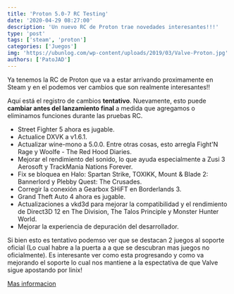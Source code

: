 ```yaml
---
title: 'Proton 5.0-7 RC Testing'
date: '2020-04-29 08:27:00'
description: 'Un nuevo RC de Proton trae novedades interesantes!!!'
type: 'post'
tags: ['steam', 'proton']
categories: ['Juegos']
img: 'https://ubunlog.com/wp-content/uploads/2019/03/Valve-Proton.jpg'
authors: ['PatoJAD']
---
```


Ya tenemos la RC de Proton que va a estar arrivando proximamente en Steam y en el podemos ver cambios que son realmente interesantes!!

Aquí está el registro de cambios **tentativo**. Nuevamente, esto puede **cambiar antes del lanzamiento final** a medida que agregamos o eliminamos funciones durante las pruebas RC.

-   Street Fighter 5 ahora es jugable.
-   Actualice DXVK a v1.6.1.
-   Actualizar wine-mono a 5.0.0. Entre otras cosas, esto arregla Fight'N Rage y Woolfe - The Red Hood Diaries.
-   Mejorar el rendimiento del sonido, lo que ayuda especialmente a Zusi 3 Aerosoft y TrackMania Nations Forever.
-   Fix se bloquea en Halo: Spartan Strike, TOXIKK, Mount & Blade 2: Bannerlord y Plebby Quest: The Crusades.
-   Corregir la conexión a Gearbox SHiFT en Borderlands 3.
-   Grand Theft Auto 4 ahora es jugable.
-   Actualizaciones a vkd3d para mejorar la compatibilidad y el rendimiento de Direct3D 12 en The Division, The Talos Principle y Monster Hunter World.
-   Mejorar la experiencia de depuración del desarrollador.

Si bien esto es tentativo podemso ver que se destacan 2 juegos al soporte oficial (Lo cual habre a la puerta a a que se descubran mas juegos no oficialmente). Es interesante ver como esta progresando y como va mejorando el soporte lo cual nos mantiene a la espectativa de que Valve sigue apostando por linix!

[Mas informacion](https://github.com/ValveSoftware/Proton/issues/3814)
